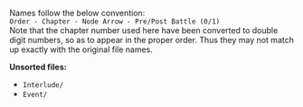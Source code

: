 Names follow the below convention:  
`Order - Chapter - Node Arrow - Pre/Post Battle (0/1)`  
Note that the chapter number used here have been converted to double digit numbers, so as to appear in the proper order. Thus they may not match up exactly with the original file names.

**Unsorted files:**

* `Interlude/`
* `Event/`